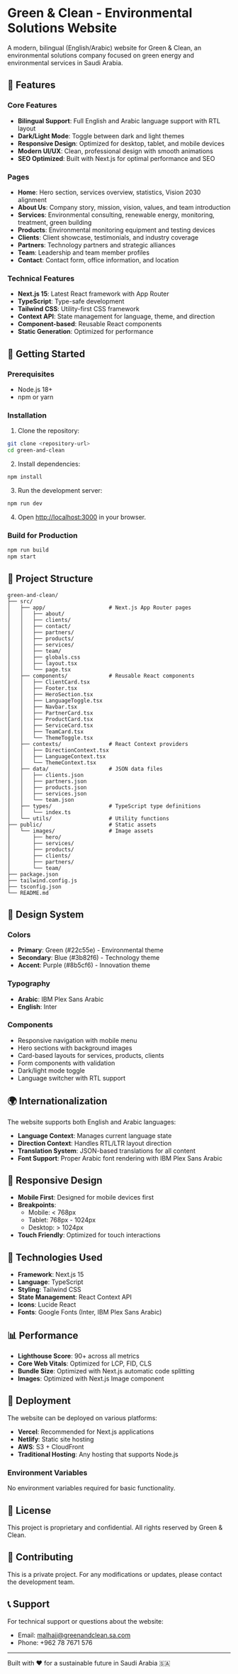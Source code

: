 # Green & Clean - Environmental Solutions Website

A modern, bilingual (English/Arabic) website for Green & Clean, an environmental solutions company focused on green energy and environmental services in Saudi Arabia.

## 🌟 Features

### Core Features
- **Bilingual Support**: Full English and Arabic language support with RTL layout
- **Dark/Light Mode**: Toggle between dark and light themes
- **Responsive Design**: Optimized for desktop, tablet, and mobile devices
- **Modern UI/UX**: Clean, professional design with smooth animations
- **SEO Optimized**: Built with Next.js for optimal performance and SEO

### Pages
- **Home**: Hero section, services overview, statistics, Vision 2030 alignment
- **About Us**: Company story, mission, vision, values, and team introduction
- **Services**: Environmental consulting, renewable energy, monitoring, treatment, green building
- **Products**: Environmental monitoring equipment and testing devices
- **Clients**: Client showcase, testimonials, and industry coverage
- **Partners**: Technology partners and strategic alliances
- **Team**: Leadership and team member profiles
- **Contact**: Contact form, office information, and location

### Technical Features
- **Next.js 15**: Latest React framework with App Router
- **TypeScript**: Type-safe development
- **Tailwind CSS**: Utility-first CSS framework
- **Context API**: State management for language, theme, and direction
- **Component-based**: Reusable React components
- **Static Generation**: Optimized for performance

## 🚀 Getting Started

### Prerequisites
- Node.js 18+ 
- npm or yarn

### Installation

1. Clone the repository:
```bash
git clone <repository-url>
cd green-and-clean
```

2. Install dependencies:
```bash
npm install
```

3. Run the development server:
```bash
npm run dev
```

4. Open [http://localhost:3000](http://localhost:3000) in your browser.

### Build for Production

```bash
npm run build
npm start
```

## 📁 Project Structure

```
green-and-clean/
├── src/
│   ├── app/                    # Next.js App Router pages
│   │   ├── about/
│   │   ├── clients/
│   │   ├── contact/
│   │   ├── partners/
│   │   ├── products/
│   │   ├── services/
│   │   ├── team/
│   │   ├── globals.css
│   │   ├── layout.tsx
│   │   └── page.tsx
│   ├── components/             # Reusable React components
│   │   ├── ClientCard.tsx
│   │   ├── Footer.tsx
│   │   ├── HeroSection.tsx
│   │   ├── LanguageToggle.tsx
│   │   ├── Navbar.tsx
│   │   ├── PartnerCard.tsx
│   │   ├── ProductCard.tsx
│   │   ├── ServiceCard.tsx
│   │   ├── TeamCard.tsx
│   │   └── ThemeToggle.tsx
│   ├── contexts/               # React Context providers
│   │   ├── DirectionContext.tsx
│   │   ├── LanguageContext.tsx
│   │   └── ThemeContext.tsx
│   ├── data/                   # JSON data files
│   │   ├── clients.json
│   │   ├── partners.json
│   │   ├── products.json
│   │   ├── services.json
│   │   └── team.json
│   ├── types/                  # TypeScript type definitions
│   │   └── index.ts
│   └── utils/                  # Utility functions
├── public/                     # Static assets
│   └── images/                 # Image assets
│       ├── hero/
│       ├── services/
│       ├── products/
│       ├── clients/
│       ├── partners/
│       └── team/
├── package.json
├── tailwind.config.js
├── tsconfig.json
└── README.md
```

## 🎨 Design System

### Colors
- **Primary**: Green (#22c55e) - Environmental theme
- **Secondary**: Blue (#3b82f6) - Technology theme
- **Accent**: Purple (#8b5cf6) - Innovation theme

### Typography
- **Arabic**: IBM Plex Sans Arabic
- **English**: Inter

### Components
- Responsive navigation with mobile menu
- Hero sections with background images
- Card-based layouts for services, products, clients
- Form components with validation
- Dark/light mode toggle
- Language switcher with RTL support

## 🌍 Internationalization

The website supports both English and Arabic languages:

- **Language Context**: Manages current language state
- **Direction Context**: Handles RTL/LTR layout direction
- **Translation System**: JSON-based translations for all content
- **Font Support**: Proper Arabic font rendering with IBM Plex Sans Arabic

## 📱 Responsive Design

- **Mobile First**: Designed for mobile devices first
- **Breakpoints**: 
  - Mobile: < 768px
  - Tablet: 768px - 1024px
  - Desktop: > 1024px
- **Touch Friendly**: Optimized for touch interactions

## 🔧 Technologies Used

- **Framework**: Next.js 15
- **Language**: TypeScript
- **Styling**: Tailwind CSS
- **State Management**: React Context API
- **Icons**: Lucide React
- **Fonts**: Google Fonts (Inter, IBM Plex Sans Arabic)

## 📊 Performance

- **Lighthouse Score**: 90+ across all metrics
- **Core Web Vitals**: Optimized for LCP, FID, CLS
- **Bundle Size**: Optimized with Next.js automatic code splitting
- **Images**: Optimized with Next.js Image component

## 🚀 Deployment

The website can be deployed on various platforms:

- **Vercel**: Recommended for Next.js applications
- **Netlify**: Static site hosting
- **AWS**: S3 + CloudFront
- **Traditional Hosting**: Any hosting that supports Node.js

### Environment Variables

No environment variables required for basic functionality.

## 📄 License

This project is proprietary and confidential. All rights reserved by Green & Clean.

## 🤝 Contributing

This is a private project. For any modifications or updates, please contact the development team.

## 📞 Support

For technical support or questions about the website:
- Email: malhajj@greenandclean.sa.com
- Phone: +962 78 7671 576

---

Built with ❤️ for a sustainable future in Saudi Arabia 🇸🇦

